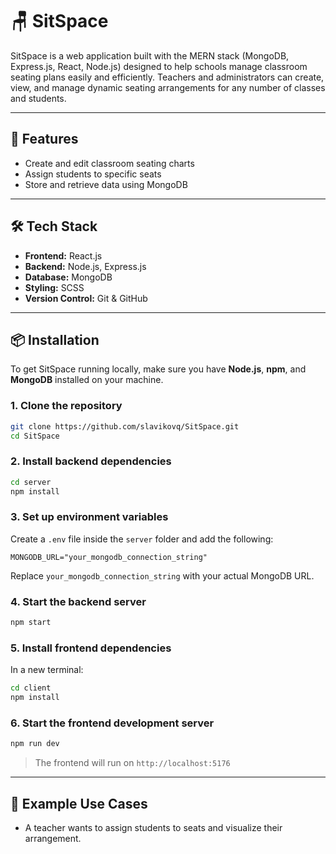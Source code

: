 # 🪑 SitSpace

SitSpace is a web application built with the MERN stack (MongoDB, Express.js, React, Node.js) designed to help schools manage classroom seating plans easily and efficiently. Teachers and administrators can create, view, and manage dynamic seating arrangements for any number of classes and students.

---

## 🚀 Features

- Create and edit classroom seating charts  
- Assign students to specific seats  
- Store and retrieve data using MongoDB    

---

## 🛠️ Tech Stack

- **Frontend:** React.js  
- **Backend:** Node.js, Express.js  
- **Database:** MongoDB  
- **Styling:** SCSS 
- **Version Control:** Git & GitHub  

---

## 📦 Installation

To get SitSpace running locally, make sure you have **Node.js**, **npm**, and **MongoDB** installed on your machine.

### 1. Clone the repository

```bash
git clone https://github.com/slavikovq/SitSpace.git
cd SitSpace
```

### 2. Install backend dependencies

```bash
cd server
npm install
```

### 3. Set up environment variables

Create a `.env` file inside the `server` folder and add the following:

```env
MONGODB_URL="your_mongodb_connection_string"
```

Replace `your_mongodb_connection_string` with your actual MongoDB URL.

### 4. Start the backend server

```bash
npm start
```


### 5. Install frontend dependencies

In a new terminal:

```bash
cd client
npm install
```

### 6. Start the frontend development server

```bash
npm run dev
```

> The frontend will run on `http://localhost:5176`

---

## 🧪 Example Use Cases

- A teacher wants to assign students to seats and visualize their arrangement.  


